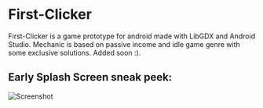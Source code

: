 # First-Clicker

First-Clicker is a game prototype for android made with LibGDX and Android Studio. Mechanic is based on passive income and idle game genre with some exclusive solutions. Added soon :).

## Early Splash Screen sneak peek:

![Screenshot](https://i.imgur.com/Jpl9sQk.png{:width="100px"})
